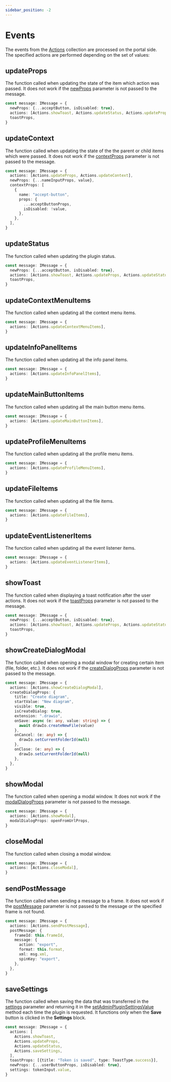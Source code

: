 ```yaml
---
sidebar_position: -2
---
```


# Events

The events from the [Actions](./plugin-message.md#actions) collection are processed on the portal side. The specified actions are performed depending on the set of values:

## updateProps

The function called when updating the state of the item which action was passed. It does not work if the [newProps](./plugin-message.md#newprops) parameter is not passed to the message.

  ``` ts
  const message: IMessage = {
    newProps: {...acceptButton, isDisabled: true},
    actions: [Actions.showToast, Actions.updateStatus, Actions.updateProps],
    toastProps,
  }
  ```

## updateContext

The function called when updating the state of the the parent or child items which were passed. It does not work if the [contextProps](./plugin-message.md#contextprops) parameter is not passed to the message.

  ``` ts
  const message: IMessage = {
    actions: [Actions.updateProps, Actions.updateContext],
    newProps: {...nameInputProps, value},
    contextProps: [
      {
        name: "accept-button",
        props: {
          ...acceptButtonProps,
          isDisabled: !value,
        },
      },
    ],
  }
  ```

## updateStatus

The function called when updating the plugin status.

  ``` ts
  const message: IMessage = {
    newProps: {...acceptButton, isDisabled: true},
    actions: [Actions.showToast, Actions.updateProps, Actions.updateStatus],
    toastProps,
  }
  ```

## updateContextMenuItems

The function called when updating all the context menu items.

  ``` ts
  const message: IMessage = {
    actions: [Actions.updateContextMenuItems],
  }
  ```

## updateInfoPanelItems

The function called when updating all the info panel items.

  ``` ts
  const message: IMessage = {
    actions: [Actions.updateInfoPanelItems],
  }
  ```

## updateMainButtonItems

The function called when updating all the main button menu items.

  ``` ts
  const message: IMessage = {
    actions: [Actions.updateMainButtonItems],
  }
  ```

## updateProfileMenuItems

The function called when updating all the profile menu items.

  ``` ts
  const message: IMessage = {
    actions: [Actions.updateProfileMenuItems],
  }
  ```

## updateFileItems

The function called when updating all the file items.

  ``` ts
  const message: IMessage = {
    actions: [Actions.updateFileItems],
  }
  ```

## updateEventListenerItems

The function called when updating all the event listener items.

  ``` ts
  const message: IMessage = {
    actions: [Actions.updateEventListenerItems],
  }
  ```

## showToast

The function called when displaying a toast notification after the user actions. It does not work if the [toastProps](./plugin-message.md#toastprops) parameter is not passed to the message.

  ``` ts
  const message: IMessage = {
    newProps: {...acceptButton, isDisabled: true},
    actions: [Actions.showToast, Actions.updateProps, Actions.updateStatus],
    toastProps,
  }
  ```

## showCreateDialogModal

The function called when opening a modal window for creating certain item (file, folder, etc.). It does not work if the [createDialogProps](./plugin-message.md#createdialogprops) parameter is not passed to the message.

  ``` ts
  const message: IMessage = {
    actions: [Actions.showCreateDialogModal],
    createDialogProps: {
      title: "Create diagram",
      startValue: "New diagram",
      visible: true,
      isCreateDialog: true,
      extension: ".drawio",
      onSave: async (e: any, value: string) => {
        await drawIo.createNewFile(value)
      },
      onCancel: (e: any) => {
        drawIo.setCurrentFolderId(null)
      },
      onClose: (e: any) => {
        drawIo.setCurrentFolderId(null)
      },
    },
  }
  ```

## showModal

The function called when opening a modal window. It does not work if the [modalDialogProps](./plugin-message.md#modaldialogprops) parameter is not passed to the message.

  ``` ts
  const message: IMessage = {
    actions: [Actions.showModal],
    modalDialogProps: openFromUrlProps,
  }
  ```

## closeModal

The function called when closing a modal window.

  ``` ts
  const message: IMessage = {
    actions: [Actions.closeModal],
  }
  ```

## sendPostMessage

The function called when sending a message to a frame. It does not work if the [postMessage](./plugin-message.md#postmessage) parameter is not passed to the message or the specified frame is not found.

  ``` ts
  const message: IMessage = {
    actions: [Actions.sendPostMessage],
    postMessage: {
      frameId: this.frameId,
      message: {
        action: "export",
        format: this.format,
        xml: msg.xml,
        spinKey: "export",
      },
    },
  }
  ```

## saveSettings

The function called when saving the data that was transferred in the [settings](./plugin-message.md#settings) parameter and returning it in the [setAdminPluginSettingsValue](./plugin-types/settingsplugin.md#setadminpluginsettingsvalue) method each time the plugin is requested. It functions only when the **Save** button is clicked in the **Settings** block.

  ``` ts
  const message: IMessage = {
    actions: [
      Actions.showToast,
      Actions.updateProps,
      Actions.updateStatus,
      Actions.saveSettings,
    ],
    toastProps: [{title: "Token is saved", type: ToastType.success}],
    newProps: {...userButtonProps, isDisabled: true},
    settings: tokenInput.value,
  }
  ```
